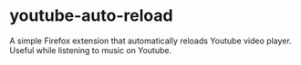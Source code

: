 # youtube-auto-reload
A simple Firefox extension that automatically reloads Youtube video player. Useful while listening to music on Youtube.

